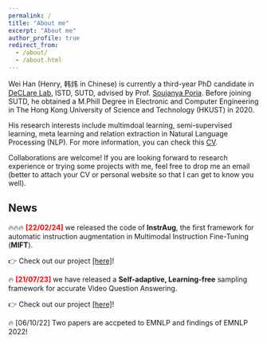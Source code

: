 ```yaml
---
permalink: /
title: "About me"
excerpt: "About me"
author_profile: true
redirect_from: 
  - /about/
  - /about.html
---
```


Wei Han (Henry, 韩炜 in Chinese) is currently a third-year PhD candidate in [DeCLare Lab](https://declare-lab.net/), ISTD, SUTD, advised by Prof. [Soujanya Poria](https://sporia.info/). Before joining SUTD, he obtained a M.Phill Degree in Electronic and Computer Engineering in The Hong Kong University of Science and Technology (HKUST) in 2020.

His research interests include multimdoal learning, semi-supervised learning, meta learning and relation extraction in Natural Language Processing (NLP). For more information, you can check this [CV](https://Clement25.github.io/files/CV.pdf).

Collaborations are welcome! If you are looking forward to research experience or trying some projects with me, feel free to drop me an email (better to attach your CV or personal website so that I can get to know you well). 

## News
🔥🔥🔥 <span style="color:red"> **[22/02/24]** </span> we released the code of **InstrAug**, the first framework for automatic instruction augmentation in Multimodal Instruction Fine-Tuning (**MIFT**).

👉 Check out our project [[here]](https://github.com/declare-lab/InstrAug)!

🔥 <span style="color:red"> **[21/07/23]** </span> we have released a **Self-adaptive, Learning-free** sampling framework for accurate Video Question Answering.

👉 Check out our project [[here]](https://github.com/declare-lab/vqa-sampling)!

🔥 [06/10/22] Two papers are accpeted to EMNLP and findings of EMNLP 2022!
